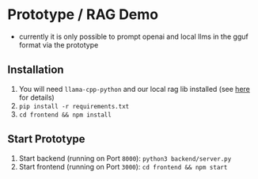 # Prototype / RAG Demo


- currently it is only possible to prompt openai and local llms in the gguf format via the prototype

## Installation

1. You will need `llama-cpp-python` and our local rag lib installed (see [here](../README.md#installation) for details)
2. `pip install -r requirements.txt`
3. `cd frontend && npm install`


## Start Prototype

1. Start backend (running on Port `8000`): `python3 backend/server.py`
2. Start frontend (running on Port `3000`): `cd frontend && npm start`